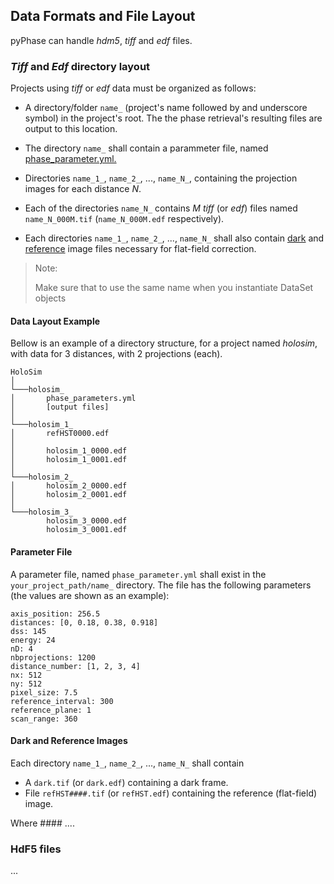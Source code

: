 ## Data Formats and File Layout

pyPhase can handle *hdm5*, *tiff* and *edf* files.

### *Tiff* and *Edf* directory layout

Projects using *tiff* or *edf* data must be organized as follows:

- A directory/folder `name_` (project's name followed by and underscore symbol) in the project's root.
The the phase retrieval's resulting files are output to this location.

- The directory `name_` shall contain a parammeter file, named [phase_parameter.yml.](#parameter-file)

- Directories  `name_1_`,  `name_2_`, ...,  `name_N_`, containing the projection images for each distance *N*.

- Each of the directories `name_N_` contains *M* *tiff* (or *edf*) files named `name_N_000M.tif` (`name_N_000M.edf` respectively). 

- Each directories `name_1_`,  `name_2_`, ...,  `name_N_` shall also 
contain [dark](#referencedark-images) and [reference](#referencedark-images) image files necessary for flat-field correction.

>Note:
>
>Make sure that to use the same name when you instantiate DataSet objects 

[\\]: # (Links to examples and possible page on 'dataset'?)

#### Data Layout Example
Bellow is an example of a directory structure, for a project named *holosim*, with data for 3 distances, with 2 projections (each).
```
HoloSim
│
└───holosim_
│       phase_parameters.yml
│       [output files]
│       
└───holosim_1_
│       refHST0000.edf
│           
│       holosim_1_0000.edf
│       holosim_1_0001.edf
│
└───holosim_2_
│       holosim_2_0000.edf
│       holosim_2_0001.edf
│
└───holosim_3_
        holosim_3_0000.edf
        holosim_3_0001.edf
```



#### Parameter File
A parameter file, named `phase_parameter.yml` shall exist in the `your_project_path/name_` directory.
The file has the following parameters (the values are shown as an example):

```
axis_position: 256.5
distances: [0, 0.18, 0.38, 0.918]
dss: 145
energy: 24
nD: 4
nbprojections: 1200
distance_number: [1, 2, 3, 4]
nx: 512
ny: 512
pixel_size: 7.5
reference_interval: 300
reference_plane: 1
scan_range: 360
```
[\\]: # (Add comments in the code describing the paramenters)

#### Dark and Reference Images

Each directory  `name_1_`,  `name_2_`, ...,  `name_N_` shall contain

- A `dark.tif` (or `dark.edf`) containing a dark frame.
- File `refHST####.tif`  (or `refHST.edf`) containing the reference (flat-field) image.

Where #### ....

### HdF5 files

...
 